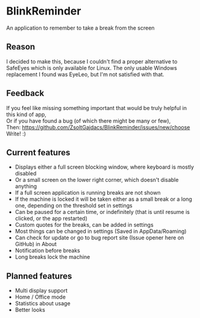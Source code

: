 # BlinkReminder
An application to remember to take a break from the screen

## Reason
I decided to make this, because I couldn't find a proper alternative to SafeEyes which is only available for Linux. The only usable Windows replacement I found was EyeLeo, but I'm not satisfied with that.

## Feedback
If you feel like missing something important that would be truly helpful in this kind of app,  
Or if you have found a bug (of which there might be many or few),  
Then: https://github.com/ZsoltGajdacs/BlinkReminder/issues/new/choose  
Write! :)

## Current features
* Displays either a full screen blocking window, where keyboard is mostly disabled
* Or a small screen on the lower right corner, which doesn't disable anything
* If a full screen application is running breaks are not shown
* If the machine is locked it will be taken either as a small break or a long one, depending on the threshold set in settings
* Can be paused for a certain time, or indefinitely (that is until resume is clicked, or the app restarted)
* Custom quotes for the breaks, can be added in settings
* Most things can be changed in settings (Saved in AppData/Roaming)
* Can check for update or go to bug report site (Issue opener here on GitHub) in About
* Notification before breaks
* Long breaks lock the machine

## Planned features
* Multi display support
* Home / Office mode
* Statistics about usage
* Better looks
